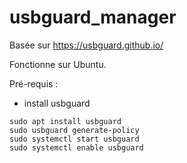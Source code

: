 # usbguard_manager

Basée sur https://usbguard.github.io/

Fonctionne sur Ubuntu.

Pré-requis :
- install usbguard

```
sudo apt install usbguard
sudo usbguard generate-policy
sudo systemctl start usbguard
sudo systemctl enable usbguard
```
